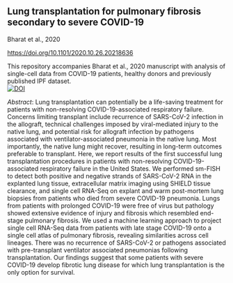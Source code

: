 ## Lung transplantation for pulmonary fibrosis secondary to severe COVID-19
Bharat et al., 2020

https://doi.org/10.1101/2020.10.26.20218636

This repository accompanies Bharat et al., 2020 manuscript with analysis of single-cell data from COVID-19 patients, healthy donors and previously published IPF dataset.\
[![DOI](https://zenodo.org/badge/DOI/10.5281/zenodo.4291960.svg)](https://doi.org/10.5281/zenodo.4291960)

_Abstract_:
Lung transplantation can potentially be a life-saving treatment for patients with non-resolving COVID-19-associated respiratory failure. Concerns limiting transplant include recurrence of SARS-CoV-2 infection in the allograft, technical challenges imposed by viral-mediated injury to the native lung, and potential risk for allograft infection by pathogens associated with ventilator-associated pneumonia in the native lung. Most importantly, the native lung might recover, resulting in long-term outcomes preferable to transplant. Here, we report results of the first successful lung transplantation procedures in patients with non-resolving COVID-19-associated respiratory failure in the United States. We performed sm-FISH to detect both positive and negative strands of SARS-CoV-2 RNA in the explanted lung tissue, extracellular matrix imaging using SHIELD tissue clearance, and single cell RNA-Seq on explant and warm post-mortem lung biopsies from patients who died from severe COVID-19 pneumonia. Lungs from patients with prolonged COVID-19 were free of virus but pathology showed extensive evidence of injury and fibrosis which resembled end-stage pulmonary fibrosis. We used a machine learning approach to project single cell RNA-Seq data from patients with late stage COVID-19 onto a single cell atlas of pulmonary fibrosis, revealing similarities across cell lineages. There was no recurrence of SARS-CoV-2 or pathogens associated with pre-transplant ventilator associated pneumonias following transplantation. Our findings suggest that some patients with severe COVID-19 develop fibrotic lung disease for which lung transplantation is the only option for survival.

